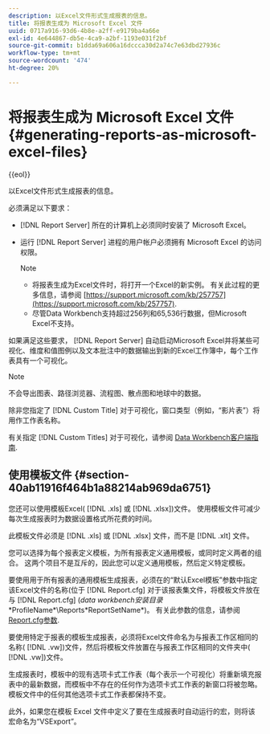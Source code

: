 ```yaml
---
description: 以Excel文件形式生成报表的信息。
title: 将报表生成为 Microsoft Excel 文件
uuid: 0717a916-93d6-4b8e-a2ff-e9179ba4a66e
exl-id: 4e644867-db5e-4ca9-a2bf-1193e031f2bf
source-git-commit: b1dda69a606a16dccca30d2a74c7e63dbd27936c
workflow-type: tm+mt
source-wordcount: '474'
ht-degree: 20%

---
```


# 将报表生成为 Microsoft Excel 文件{#generating-reports-as-microsoft-excel-files}

{{eol}}

以Excel文件形式生成报表的信息。

必须满足以下要求：

* [!DNL Report Server] 所在的计算机上必须同时安装了 Microsoft Excel。
* 运行 [!DNL Report Server] 进程的用户帐户必须拥有 Microsoft Excel 的访问权限。

   >[!NOTE]
   >
   >
   >
   >
   >    * 将报表生成为Excel文件时，将打开一个Excel的新实例。 有关此过程的更多信息，请参阅 [https://support.microsoft.com/kb/257757](https://support.microsoft.com/kb/257757).
   >    * 尽管Data Workbench支持超过256列和65,536行数据，但Microsoft Excel不支持。


如果满足这些要求， [!DNL Report Server] 自动启动Microsoft Excel并将某些可视化、维度和值图例以及文本批注中的数据输出到新的Excel工作簿中，每个工作表具有一个可视化。

>[!NOTE]
>
>不会导出图表、路径浏览器、流程图、散点图和地球中的数据。

除非您指定了 [!DNL Custom Title] 对于可视化，窗口类型（例如，“影片表”）将用作工作表名称。

有关指定 [!DNL Custom Titles] 对于可视化，请参阅 [Data Workbench客户端指南](https://experienceleague.adobe.com/docs/data-workbench/using/client/t-open-ins.html?lang=zh-Hans).

## 使用模板文件 {#section-40ab11916f464b1a88214ab969da6751}

您还可以使用模板Excel( [!DNL .xls] 或 [!DNL .xlsx])文件。 使用模板文件可减少每次生成报表时为数据设置格式所花费的时间。

此模板文件必须是 [!DNL .xls] 或 [!DNL .xlsx] 文件，而不是 [!DNL .xlt] 文件。

您可以选择为每个报表定义模板，为所有报表定义通用模板，或同时定义两者的组合。 这两个项目不是互斥的，因此您可以定义通用模板，然后定义特定模板。

要使用用于所有报表的通用模板生成报表，必须在的“默认Excel模板”参数中指定该Excel文件的名称(位于 [!DNL Report.cfg] 对于该报表集文件，将模板文件放在与 [!DNL Report.cfg] (*data workbench安装目录*\*ProfileName*\Reports\*ReportSetName*)。 有关此参数的信息，请参阅 [Report.cfg参数](../../../../../home/c-rpt-oview/c-rpt-param-ref/c-rpt-param.md#concept-838e59d72d3f4cb29ee15f5c7eb0ceff).

要使用特定于报表的模板生成报表，必须将Excel文件命名为与报表工作区相同的名称( [!DNL .vw])文件，然后将模板文件放置在与报表工作区相同的文件夹中( [!DNL .vw])文件。

生成报表时，模板中的现有选项卡式工作表（每个表示一个可视化）将重新填充报表中的最新数据，而模板中不存在的任何作为选项卡式工作表的新窗口将被忽略。 模板文件中的任何其他选项卡式工作表都保持不变。

此外，如果您在模板 Excel 文件中定义了要在生成报表时自动运行的宏，则将该宏命名为“VSExport”。
